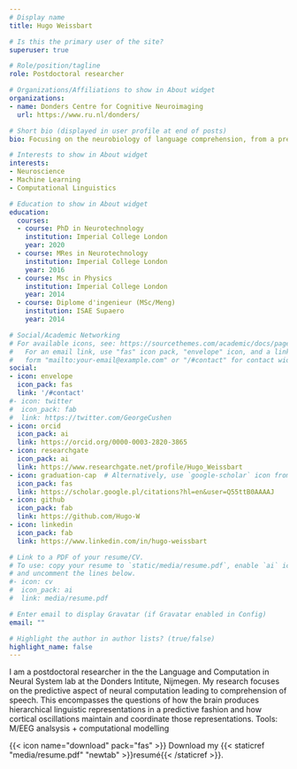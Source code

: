 ```yaml
---
# Display name
title: Hugo Weissbart

# Is this the primary user of the site?
superuser: true

# Role/position/tagline
role: Postdoctoral researcher

# Organizations/Affiliations to show in About widget
organizations:
- name: Donders Centre for Cognitive Neuroimaging
  url: https://www.ru.nl/donders/

# Short bio (displayed in user profile at end of posts)
bio: Focusing on the neurobiology of language comprehension, from a predictive processing perspective.

# Interests to show in About widget
interests:
- Neuroscience
- Machine Learning
- Computational Linguistics

# Education to show in About widget
education:
  courses:
  - course: PhD in Neurotechnology
    institution: Imperial College London
    year: 2020
  - course: MRes in Neurotechnology
    institution: Imperial College London
    year: 2016
  - course: Msc in Physics
    institution: Imperial College London
    year: 2014
  - course: Diplome d'ingenieur (MSc/Meng)
    institution: ISAE Supaero
    year: 2014

# Social/Academic Networking
# For available icons, see: https://sourcethemes.com/academic/docs/page-builder/#icons
#   For an email link, use "fas" icon pack, "envelope" icon, and a link in the
#   form "mailto:your-email@example.com" or "/#contact" for contact widget.
social:
- icon: envelope
  icon_pack: fas
  link: '/#contact'
#- icon: twitter
#  icon_pack: fab
#  link: https://twitter.com/GeorgeCushen
- icon: orcid
  icon_pack: ai
  link: https://orcid.org/0000-0003-2820-3865
- icon: researchgate
  icon_pack: ai
  link: https://www.researchgate.net/profile/Hugo_Weissbart
- icon: graduation-cap  # Alternatively, use `google-scholar` icon from `ai` icon pack
  icon_pack: fas
  link: https://scholar.google.pl/citations?hl=en&user=Q55ttB0AAAAJ
- icon: github
  icon_pack: fab
  link: https://github.com/Hugo-W
- icon: linkedin
  icon_pack: fab
  link: https://www.linkedin.com/in/hugo-weissbart

# Link to a PDF of your resume/CV.
# To use: copy your resume to `static/media/resume.pdf`, enable `ai` icons in `params.toml`, 
# and uncomment the lines below.
#- icon: cv
#  icon_pack: ai
#  link: media/resume.pdf

# Enter email to display Gravatar (if Gravatar enabled in Config)
email: ""

# Highlight the author in author lists? (true/false)
highlight_name: false
---
```


I am a postdoctoral researcher in the the Language and Computation in Neural System lab at the Donders Intitute, Nijmegen. My research focuses on the predictive aspect of neural computation leading to comprehension of speech. This encompasses the questions of how the brain produces hierarchical linguistic representations in a predictive fashion and how cortical oscillations maintain and coordinate those representations.
Tools: M/EEG analsysis + computational modelling 

{{< icon name="download" pack="fas" >}} Download my {{< staticref "media/resume.pdf" "newtab" >}}resumé{{< /staticref >}}.
